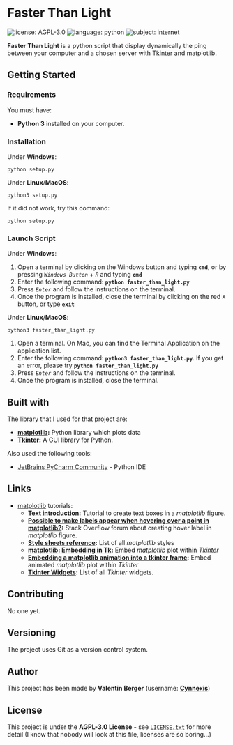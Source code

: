 # Faster Than Light #

![license: AGPL-3.0][badge-license] ![language: python][badge-language] ![subject: internet][badge-topic]

**Faster Than Light** is a python script that display dynamically the ping between your computer and a chosen server with Tkinter and matplotlib.

## Getting Started ##

### Requirements ###

You must have:
* **Python 3** installed on your computer.

### Installation ###

Under **Windows**:

```python setup.py```


Under **Linux**/**MacOS**:

```python3 setup.py```

If it did not work, try this command:

```python setup.py```

### Launch Script ###

Under **Windows**:
1. Open a terminal by clicking on the Windows button and typing **`cmd`**, or by pressing *`Windows Button`* + *`R`* and typing **`cmd`**
2. Enter the following command: **```python faster_than_light.py```**
3. Press *`Enter`* and follow the instructions on the terminal.
4. Once the program is installed, close the terminal by clicking on the red `X` button, or type **`exit`**


Under **Linux**/**MacOS**:

```python3 faster_than_light.py```
1. Open a terminal. On Mac, you can find the Terminal Application on the application list.
2. Enter the following command: **```python3 faster_than_light.py```**. If you get an error, please try **```python faster_than_light.py```**
3. Press *`Enter`* and follow the instructions on the terminal.
4. Once the program is installed, close the terminal.

## Built with ##
The library that I used for that project are:
* **[matplotlib](https://matplotlib.org/):** Python library which plots data
* **[Tkinter](https://tkdocs.com/):** A GUI library for Python.

Also used the following tools:
* [JetBrains PyCharm Community](https://www.jetbrains.com/pycharm/) - Python IDE

## Links ##
* [matplotlib](https://matplotlib.org/) tutorials:
    * **[Text introduction](https://matplotlib.org/users/text_intro.html):** Tutorial to create text boxes in a *matplotlib* figure.
    * **[Possible to make labels appear when hovering over a point in matplotlib?](https://stackoverflow.com/questions/7908636/possible-to-make-labels-appear-when-hovering-over-a-point-in-matplotlib):** Stack Overflow forum about creating hover label in *matplotlib* figure.
    * **[Style sheets reference](https://matplotlib.org/gallery/style_sheets/style_sheets_reference.html):** List of all *matplotlib* styles
    * **[matplotlib: Embedding in Tk](https://matplotlib.org/examples/user_interfaces/embedding_in_tk.html):** Embed *matplotlib* plot within *Tkinter*
    * **[Embedding a matplotlib animation into a tkinter frame](https://stackoverflow.com/questions/21197728/embedding-a-matplotlib-animation-into-a-tkinter-frame):** Embed animated *matplotlib* plot within *Tkinter*
    * **[Tkinter Widgets](https://www.tutorialspoint.com/python/tk_entry.htm):** List of all *Tkinter* widgets.

## Contributing ##
No one yet.

## Versioning ##
The project uses Git as a version control system.

## Author ##
This project has been made by **Valentin Berger** (username: **[Cynnexis](https://github.com/Cynnexis)**)

## License ##
This project is under the **AGPL-3.0 License** - see [`LICENSE.txt`](https://github.com/Cynnexis/FasterThanPing/blob/master/LICENSE.txt) for more detail (I know that nobody will look at this file, licenses are so boring...)

[badge-license]: https://img.shields.io/badge/license-AGPL--3.0-green.svg?longCache=true&style=flat
[badge-language]: https://img.shields.io/badge/language-python-yellow.svg?longCache=true&style=flat
[badge-topic]: https://img.shields.io/badge/topic-internet-orange.svg?longCache=true&style=flat